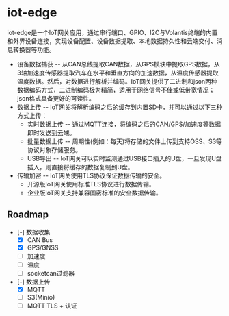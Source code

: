 # iot-edge

iot-edge是一个IoT网关应用，通过串行端口、GPIO、I2C与Volantis终端的内置和外界设备连接，实现设备配置、设备数据提取、本地数据持久性和云端交付、消息转换器等功能。

- 设备数据捕获 -- 从CAN总线提取CAN数据，从GPS模块中提取GPS数据，从3轴加速度传感器提取汽车在水平和垂直方向的加速数据，从温度传感器提取温度数据。然后，对数据进行解析并编码。IoT网关提供了二进制和json两种数据编码方式，二进制编码极为精简，适用于网络信号不佳或低带宽情况；json格式具备更好的可读性。
- 数据上传 -- IoT网关将解析编码之后的缓存到内置SD卡，并可以通过以下三种方式上传：
  + 实时数据上传 -- 通过MQTT连接，将编码之后的CAN/GPS/加速度等数据即时发送到云端。
  + 批量数据上传 -- 周期性(例如：每天)将存储的文件上传到支持OSS、S3等协议对象存储服务。
  + USB导出 -- IoT网关可以实时监测通过USB接口插入的U盘，一旦发现U盘插入，则直接将缓存的数据复制到U盘。
- 传输加密 -- IoT网关使用TLS协议保证数据传输的安全。
  + 开源版IoT网关使用标准TLS协议进行数据传输。
  + 企业版IoT网关支持兼容国密标准的安全数据传输。
  
## Roadmap

- [-] 数据收集
  + [x] CAN Bus
  + [x] GPS/GNSS
  + [ ] 加速度
  + [ ] 温度
  + [ ] socketcan过滤器
- [-] 数据上传
  + [x] MQTT
  + [ ] S3(Minio)
  + [ ] MQTT TLS + 认证